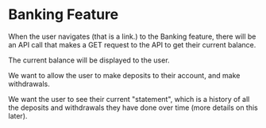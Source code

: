 # Banking Feature

When the user navigates (that is a link.) to the Banking feature, there will be an API call that makes a GET
request to the API to get their current balance.

The current balance will be displayed to the user.

We want to allow the user to make deposits to their account, and make withdrawals.

We want the user to see their current "statement", which is a history of all the deposits and withdrawals
they have done over time (more details on this later).
